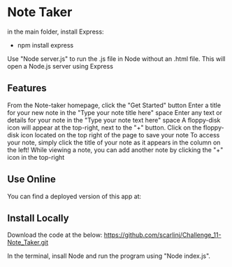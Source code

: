 # Note Taker

in the main folder, install Express:
- npm install express

Use "Node server.js" to run the .js file in Node without an .html file.  This will open a Node.js server using Express

## Features
From the Note-taker homepage, click the "Get Started" button
Enter a title for your new note in the "Type your note title here" space
Enter any text or details for your note in the "Type your note text here" space
A floppy-disk icon will appear at the top-right, next to the "+" button.  Click on the floppy-disk icon located on the top right of the page to save your note
To access your note, simply click the title of your note as it appears in the column on the left!
While viewing a note, you can add another note by clicking the "+" icon in the top-right

## Use Online

You can find a deployed version of this app at:


## Install Locally

Download the code at the below: 
https://github.com/scarlinj/Challenge_11-Note_Taker.git

In the terminal, insall Node and run the program using "Node index.js".

